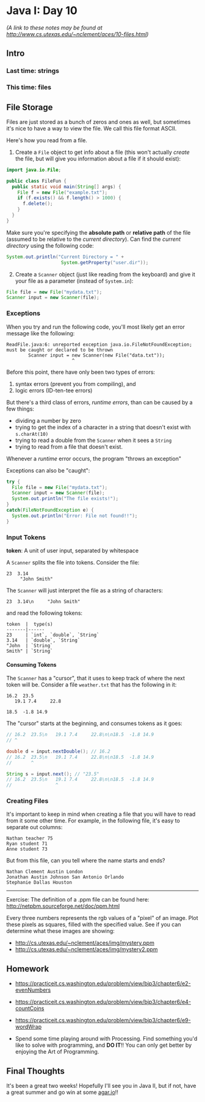 # Java I: Day 10
*(A link to these notes may be found at http://www.cs.utexas.edu/~nclement/aces/10-files.html)*

## Intro

### Last time: strings

### This time: files

## File Storage

Files are just stored as a bunch of zeros and ones as well, but sometimes it's nice to have a way to view the file. We call this file format ASCII.

Here's how you read from a file.

1. Create a `File` object to get info about a file (this won't actually *create* the file, but will give you information about a file if it should exist):
```java
import java.io.File;

public class FileFun {
  public static void main(String[] args) {
    File f = new File("example.txt");
    if (f.exists() && f.length() > 1000) {
      f.delete();
    }
  }
}
```
Make sure you're specifying the **absolute path** or **relative path** of the file (assumed to be relative to the *current directory*). Can find the  *current directory* using the following code:
```java
System.out.println("Current Directory = " +
                    System.getProperty("user.dir"));
```
2. Create a `Scanner` object (just like reading from the keyboard) and give it your file as a parameter (instead of `System.in`):
```java
File file = new File("mydata.txt");
Scanner input = new Scanner(file);
```

### Exceptions

When you try and run the following code, you'll most likely get an error message like the following:
```
ReadFile.java:6: unreported exception java.io.FileNotFoundException;
must be caught or declared to be thrown
        Scanner input = new Scanner(new File("data.txt"));
                        ^
```

Before this point, there have only been two types of errors:
1. syntax errors (prevent you from compiling), and
2. logic errors (ID-ten-tee errors)

But there's a third class of errors, *runtime errors*, than can be caused by a few things:
 - dividing a number by zero
 - trying to get the index of a character in a string that doesn't exist
 with `s.charAt(10)`
 - trying to read a double from the `Scanner` when it sees a `String`
 - trying to read from a file that doesn't exist.

Whenever a *runtime* error occurs, the program "throws an exception"

Exceptions can also be "caught":
```java
try {
  File file = new File("mydata.txt");
  Scanner input = new Scanner(file);
  System.out.println("The file exists!");
}
catch(FileNotFoundException e) {
  System.out.println("Error: File not found!!");
}
```

### Input Tokens

**token**: A unit of user input, separated by whitespace

A `Scanner` splits the file into tokens. Consider the file:
```
23  3.14
     "John Smith"
```
The `Scanner` will just interpret the file as a string of characters:
```
23  3.14\n     "John Smith"
```
and read the following tokens:

    token  |  type(s)
    -------|------
    23     | `int`, `double`, `String`
    3.14   | `double`, `String`
    "John  | `String`
    Smith" | `String`

#### Consuming Tokens
The `Scanner` has a "cursor", that it uses to keep track of where the next token will be. Consider a file `weather.txt` that has the following in it:
```
16.2  23.5
   19.1 7.4     22.8

18.5  -1.8 14.9
```
The "cursor" starts at the beginning, and consumes tokens as it goes:
```java
// 16.2  23.5\n   19.1 7.4     22.8\n\n18.5  -1.8 14.9
// ^

double d = input.nextDouble(); // 16.2
// 16.2  23.5\n   19.1 7.4     22.8\n\n18.5  -1.8 14.9
//       ^

String s = input.next(); // "23.5"
// 16.2  23.5\n   19.1 7.4     22.8\n\n18.5  -1.8 14.9
//                ^
```

### Creating Files
It's important to keep in mind when creating a file that you will have to read from it some other time. For example, in the following file, it's easy to separate out columns:
```
Nathan teacher 75
Ryan student 71
Anne student 73
```
But from this file, can you tell where the name starts and ends?
```
Nathan Clement Austin London
Jonathan Austin Johnson San Antonio Orlando
Stephanie Dallas Houston
```
--------

Exercise: The definition of a .ppm file can be found here: http://netpbm.sourceforge.net/doc/ppm.html

Every three numbers represents the rgb values of a "pixel" of an image. Plot these pixels as squares, filled with the specified value. See if you can determine what these images are showing:
 - http://cs.utexas.edu/~nclement/aces/img/mystery.ppm
 - http://cs.utexas.edu/~nclement/aces/img/mystery2.ppm

## Homework
 - https://practiceit.cs.washington.edu/problem/view/bjp3/chapter6/e2-evenNumbers
 - https://practiceit.cs.washington.edu/problem/view/bjp3/chapter6/e4-countCoins
 - https://practiceit.cs.washington.edu/problem/view/bjp3/chapter6/e9-wordWrap
 
 - Spend some time playing around with Processing. Find something you'd like to solve with programming, and **DO IT**!! You can only get better by enjoying the Art of Programming.

## Final Thoughts
It's been a great two weeks! Hopefully I'll see you in Java II, but if not, have a great summer and go win at some [agar.io](http://agar.io/)!!
